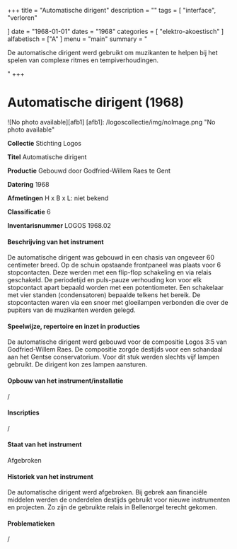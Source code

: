 +++
title = "Automatische dirigent"
description = ""
tags = [
    "interface",
"verloren"

]
date = "1968-01-01"
dates = "1968"
categories = [
    "elektro-akoestisch"
]
alfabetisch = ["A"
]
menu = "main"
summary = "<p>De automatische dirigent werd gebruikt om muzikanten te helpen bij het spelen van complexe ritmes en tempiverhoudingen.</p>"
+++


# Automatische dirigent (1968)

![No photo available][afb1]
[afb1]: /logoscollectie/img/noImage.png "No photo available"

**Collectie**
Stichting Logos

**Titel**
Automatische dirigent

**Productie**
Gebouwd door Godfried-Willem Raes te Gent

**Datering**
1968

**Afmetingen**
H x B x L: niet bekend

**Classificatie**
6

**Inventarisnummer**
LOGOS 1968.02

#### Beschrijving van het instrument
De automatische dirigent was gebouwd in een chasis van ongeveer 60 centimeter breed. Op de schuin opstaande frontpaneel was plaats voor 6 stopcontacten. Deze werden met een flip-flop schakeling en via relais geschakeld. De periodetijd en puls-pauze verhouding kon voor elk stopcontact apart bepaald worden met een potentiometer. Een schakelaar met vier standen (condensatoren) bepaalde telkens het bereik. De stopcontacten waren via een snoer met gloeilampen verbonden die over de pupiters van de muzikanten werden gelegd.

#### Speelwijze, repertoire en inzet in producties
De automatische dirigent werd gebouwd voor de compositie Logos 3:5 van Godfried-Willem Raes. De compositie zorgde destijds voor een schandaal aan het Gentse conservatorium. Voor dit stuk werden slechts vijf lampen gebruikt. De dirigent kon zes lampen aansturen.

#### Opbouw van het instrument/installatie
/

#### Inscripties
/

#### Staat van het instrument
Afgebroken

#### Historiek van het instrument
De automatische dirigent werd afgebroken. Bij gebrek aan financiële middelen werden de onderdelen destijds gebruikt voor nieuwe instrumenten en projecten. Zo zijn de gebruikte relais in Bellenorgel terecht gekomen.

#### Problematieken
/
